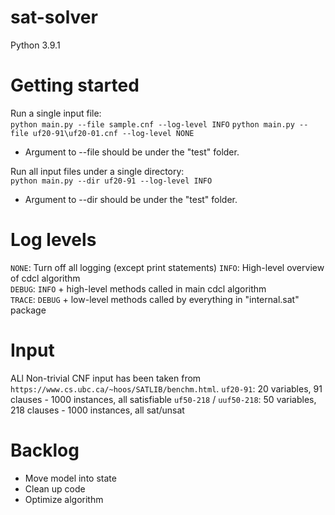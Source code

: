 # sat-solver
Python 3.9.1
# Getting started

Run a single input file:\
`python main.py --file sample.cnf --log-level INFO`
`python main.py --file uf20-91\uf20-01.cnf --log-level NONE`

- Argument to --file should be under the "test" folder.

Run all input files under a single directory:\
`python main.py --dir uf20-91 --log-level INFO`

- Argument to --dir should be under the "test" folder.

# Log levels
`NONE`: Turn off all logging (except print statements)
`INFO`: High-level overview of cdcl algorithm\
`DEBUG`: `INFO` + high-level methods called in main cdcl algorithm\
`TRACE`: `DEBUG` + low-level methods called by everything in "internal.sat" package

# Input
ALl Non-trivial CNF input has been taken from `https://www.cs.ubc.ca/~hoos/SATLIB/benchm.html`.
`uf20-91`: 20 variables, 91 clauses - 1000 instances, all satisfiable
`uf50-218` / `uuf50-218`: 50 variables, 218 clauses - 1000 instances, all sat/unsat

# Backlog
- Move model into state
- Clean up code
- Optimize algorithm